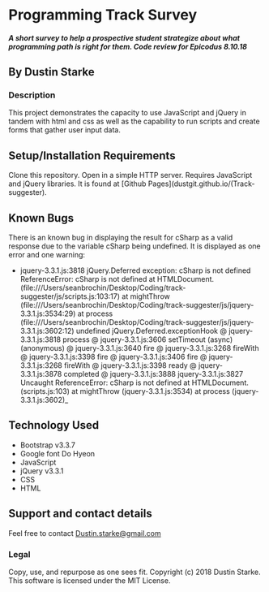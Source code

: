 # Programming Track Survey

#### _A short survey to help a prospective student strategize about what programming path is right for them. Code review for Epicodus 8.10.18_

## By Dustin Starke

### Description

This project demonstrates the capacity to use JavaScript and jQuery in tandem with html and css as well as the capability to run scripts and create forms that gather user input data.

## Setup/Installation Requirements

 Clone this repository. Open in a simple HTTP server. Requires JavaScript and jQuery libraries. It is found at [Github Pages](dustgit.github.io/(Track-suggester).

## Known Bugs

There is an known bug in displaying the result for cSharp as a valid response due to the variable cSharp being undefined. It is displayed as one error and one warning: 

* jquery-3.3.1.js:3818 jQuery.Deferred exception: cSharp is not defined ReferenceError: cSharp is not defined
    at HTMLDocument.<anonymous> (file:///Users/seanbrochin/Desktop/Coding/track-suggester/js/scripts.js:103:17)
    at mightThrow (file:///Users/seanbrochin/Desktop/Coding/track-suggester/js/jquery-3.3.1.js:3534:29)
    at process (file:///Users/seanbrochin/Desktop/Coding/track-suggester/js/jquery-3.3.1.js:3602:12) undefined
jQuery.Deferred.exceptionHook @ jquery-3.3.1.js:3818
process @ jquery-3.3.1.js:3606
setTimeout (async)
(anonymous) @ jquery-3.3.1.js:3640
fire @ jquery-3.3.1.js:3268
fireWith @ jquery-3.3.1.js:3398
fire @ jquery-3.3.1.js:3406
fire @ jquery-3.3.1.js:3268
fireWith @ jquery-3.3.1.js:3398
ready @ jquery-3.3.1.js:3878
completed @ jquery-3.3.1.js:3888
jquery-3.3.1.js:3827 Uncaught ReferenceError: cSharp is not defined
    at HTMLDocument.<anonymous> (scripts.js:103)
    at mightThrow (jquery-3.3.1.js:3534)
    at process (jquery-3.3.1.js:3602)_

## Technology Used

* Bootstrap v3.3.7
* Google font Do Hyeon
* JavaScript
* jQuery v3.3.1
* CSS
* HTML

## Support and contact details

Feel free to contact Dustin.starke@gmail.com

### Legal

Copy, use, and repurpose as one sees fit. Copyright (c) 2018 Dustin Starke.
This software is licensed under the MIT License.
